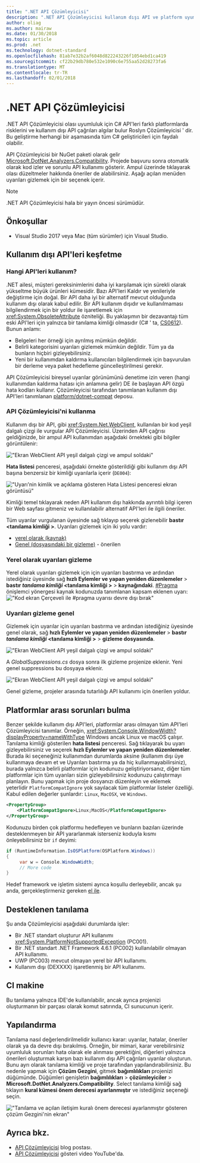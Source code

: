 ```yaml
---
title: ".NET API Çözümleyicisi"
description: ".NET API Çözümleyicisi kullanım dışı API ve platform uyumluluğu sorunları algılamak nasıl yardımcı olabileceğini öğrenin."
author: oliag
ms.author: mairaw
ms.date: 01/30/2018
ms.topic: article
ms.prod: .net
ms.technology: dotnet-standard
ms.openlocfilehash: 81ab7e32b2af6048d822243226f1054ebd1ca419
ms.sourcegitcommit: cf22b29db780e532e1090c6e755aa52d28273fa6
ms.translationtype: MT
ms.contentlocale: tr-TR
ms.lasthandoff: 02/01/2018
---
```

# <a name="net-api-analyzer"></a>.NET API Çözümleyicisi

.NET API Çözümleyicisi olası uyumluluk için C# API'leri farklı platformlarda risklerini ve kullanım dışı API çağrıları algılar bulur Roslyn Çözümleyicisi ' dir. Bu geliştirme herhangi bir aşamasında tüm C# geliştiricileri için faydalı olabilir.

API Çözümleyicisi bir NuGet paketi olarak gelir [Microsoft.DotNet.Analyzers.Compatibility](https://www.nuget.org/packages/Microsoft.DotNet.Analyzers.Compatibility/). Projede başvuru sonra otomatik olarak kod izler ve sorunlu API kullanımı gösterir. Ampul üzerinde tıklayarak olası düzeltmeler hakkında öneriler de alabilirsiniz. Aşağı açılan menüden uyarıları gizlemek için bir seçenek içerir.

> [!NOTE]
> .NET API Çözümleyicisi hala bir yayın öncesi sürümüdür.

## <a name="prerequisites"></a>Önkoşullar

* Visual Studio 2017 veya Mac (tüm sürümler) için Visual Studio.

## <a name="discovering-deprecated-apis"></a>Kullanım dışı API'leri keşfetme

### <a name="what-are-deprecated-apis"></a>Hangi API'leri kullanım?

.NET ailesi, müşteri gereksinimlerini daha iyi karşılamak için sürekli olarak yükseltme büyük ürünleri kümesidir. Bazı API'leri Kaldır ve yenileriyle değiştirme için doğal. Bir API daha iyi bir alternatif mevcut olduğunda kullanım dışı olarak kabul edilir. Bir API kullanım dışıdır ve kullanılmaması bilgilendirmek için bir yoldur ile işaretlemek için <xref:System.ObsoleteAttribute> özniteliği. Bu yaklaşımın bir dezavantajı tüm eski API'leri için yalnızca bir tanılama kimliği olmasıdır (C# ' ta, [CS0612](../../csharp/misc/cs0612.md)). Bunun anlamı:
- Belgeleri her örneği için ayrılmış mümkün değildir.
- Belirli kategorisini uyarıları gizlemek mümkün değildir. Tüm ya da bunların hiçbiri gizleyebilirsiniz.
- Yeni bir kullanımdan kaldırma kullanıcıları bilgilendirmek için başvurulan bir derleme veya paket hedefleme güncelleştirilmesi gerekir.

API Çözümleyicisi bireysel uyarılar görünümünü denetime izin veren (hangi kullanımdan kaldırma hatası için anlamına gelir) DE ile başlayan API özgü hata kodları kullanır. Çözümleyicisi tarafından tanımlanan kullanım dışı API'leri tanımlanan [platform/dotnet-compat](https://github.com/dotnet/platform-compat) deposu.

### <a name="using-the-api-analyzer"></a>API Çözümleyicisi'ni kullanma

Kullanım dışı bir API, gibi <xref:System.Net.WebClient>, kullanılan bir kod yeşil dalgalı çizgi ile vurgular API Çözümleyicisi. Üzerinden API çağrısı geldiğinizde, bir ampul API kullanımdan aşağıdaki örnekteki gibi bilgiler görüntülenir:

!["Ekran WebClient API yeşil dalgalı çizgi ve ampul soldaki"](media/api-analyzer/green-squiggle.jpg)

**Hata listesi** penceresi, aşağıdaki örnekte gösterildiği gibi kullanım dışı API başına benzersiz bir kimliği uyarılarla içerir (`DE004`): 

!["Uyarı'nin kimlik ve açıklama gösteren Hata Listesi penceresi ekran görüntüsü"](media/api-analyzer/warnings.jpg)

Kimliği temel tıklayarak neden API kullanım dışı hakkında ayrıntılı bilgi içeren bir Web sayfası gitmeniz ve kullanılabilir alternatif API'leri ile ilgili öneriler.

Tüm uyarılar vurgulanan üyesinde sağ tıklayıp seçerek gizlenebilir **bastır \<tanılama kimliği >**. Uyarıları gizlemek için iki yolu vardır: 

* [yerel olarak (kaynak)](#suppressing-warnings-locally)
* [Genel (dosyasındaki bir gizleme)](#suppressing-warnings-globally) - önerilen

### <a name="suppressing-warnings-locally"></a>Yerel olarak uyarıları gizleme

Yerel olarak uyarıları gizlemek için için uyarıları bastırma ve ardından istediğiniz üyesinde sağ **hızlı Eylemler ve yapan yeniden düzenlemeler** > **bastır *tanılama kimliği* \<tanılama kimliği >** > **kaynağındaki**. [#Pragma](../../csharp/language-reference/preprocessor-directives/preprocessor-pragma-warning.md) önişlemci yönergesi kaynak kodunuzda tanımlanan kapsam eklenen uyarı: !["Kod ekran Çerçeveli ile #pragma uyarısı devre dışı bırak"](media/api-analyzer/suppress-in-source.jpg)

### <a name="suppressing-warnings-globally"></a>Uyarıları gizleme genel

Gizlemek için uyarılar için uyarıları bastırma ve ardından istediğiniz üyesinde genel olarak, sağ **hızlı Eylemler ve yapan yeniden düzenlemeler** > **bastır *tanılama kimliği* \<tanılama kimliği >** > **gizleme dosyasında**.

!["Ekran WebClient API yeşil dalgalı çizgi ve ampul soldaki"](media/api-analyzer/suppress-in-sup-file.jpg)

A *GlobalSuppressions.cs* dosya sonra ilk gizleme projenize eklenir. Yeni genel suppressions bu dosyaya eklenir.

!["Ekran WebClient API yeşil dalgalı çizgi ve ampul soldaki"](media/api-analyzer/suppression-file.jpg)

Genel gizleme, projeler arasında tutarlılığı API kullanımı için önerilen yoldur.

## <a name="discovering-cross-platform-issues"></a>Platformlar arası sorunları bulma

Benzer şekilde kullanım dışı API'leri, platformlar arası olmayan tüm API'leri Çözümleyicisi tanımlar. Örneğin, <xref:System.Console.WindowWidth?displayProperty=nameWithType> Windows ancak Linux ve macOS çalışır. Tanılama kimliği gösterilen **hata listesi** penceresi. Sağ tıklayarak bu uyarı gizleyebilirsiniz ve seçerek **hızlı Eylemler ve yapan yeniden düzenlemeler**. Burada iki seçeneğiniz kullanımdan durumlarda aksine (kullanım dışı üye kullanmaya devam et ve Uyarıları bastırma ya da hiç kullanmayabilirsiniz), burada yalnızca belirli platformlar için kodunuzu geliştiriyorsanız, diğer tüm platformlar için tüm uyarıları sizin gizleyebilirsiniz kodunuzu çalıştırmayı planlayın. Bunu yapmak için proje dosyanızı düzenleyin ve eklemek yeterlidir `PlatformCompatIgnore` yok sayılacak tüm platformlar listeler özelliği. Kabul edilen değerler şunlardır: `Linux`, `MacOSX`, ve `Windows`.

```xml
<PropertyGroup>
    <PlatformCompatIgnore>Linux;MacOS</PlatformCompatIgnore>
</PropertyGroup>
```

Kodunuzu birden çok platformu hedefleyen ve bunların bazıları üzerinde desteklenmeyen bir API yararlanmak isterseniz koduyla kısmı önleyebilirsiniz bir `if` deyimi:

```csharp
if (RuntimeInformation.IsOSPlatform(OSPlatform.Windows))
{
     var w = Console.WindowWidth;
     // More code
}
```

Hedef framework ve işletim sistemi ayrıca koşullu derleyebilir, ancak şu anda, gerçekleştirmeniz gereken [el ile](../frameworks.md#how-to-specify-target-frameworks).

## <a name="supported-diagnostics"></a>Desteklenen tanılama

Şu anda Çözümleyicisi aşağıdaki durumlarda işler:

* Bir .NET standart oluşturur API kullanımı <xref:System.PlatformNotSupportedException> (PC001).
* Bir .NET standart .NET Framework 4.6.1 (PC002) kullanılabilir olmayan API kullanımı.
* UWP (PC003) mevcut olmayan yerel bir API kullanımı.
* Kullanım dışı (DEXXXX) işaretlenmiş bir API kullanımı.

## <a name="ci-machine"></a>CI makine

Bu tanılama yalnızca IDE'de kullanılabilir, ancak ayrıca projenizi oluşturmanın bir parçası olarak komut satırında, CI sunucunun içerir.

## <a name="configuration"></a>Yapılandırma

Tanılama nasıl değerlendirilmelidir kullanıcı karar: uyarılar, hatalar, öneriler olarak ya da devre dışı bırakılmış. Örneğin, bir mimari, karar verebilirsiniz uyumluluk sorunları hata olarak ele alınması gerektiğini, diğerleri yalnızca önerileri oluşturmak karşın bazı kullanım dışı API çağrıları uyarılar oluşturun. Bunu ayrı olarak tanılama kimliği ve proje tarafından yapılandırabilirsiniz. Bu nedenle yapmak için **Çözüm Gezgini**, gitmek **bağımlılıkları** projenizi düğümünde. Düğümleri genişletin **bağımlılıkları** > **çözümleyiciler** > **Microsoft.DotNet.Analyzers.Compatibility**. Select tanılama kimliği sağ tıklayın **kural kümesi önem derecesi ayarlanmıştır** ve istediğiniz seçeneği seçin.

!["Tanılama ve açılan iletişim kuralı önem derecesi ayarlanmıştır gösteren çözüm Gezgini'nin ekran"](media/api-analyzer/disable-notifications.jpg)

## <a name="see-also"></a>Ayrıca bkz.

* [API Çözümleyicisi](https://blogs.msdn.microsoft.com/dotnet/2017/10/31/introducing-api-analyzer/) blog postası.
* [API Çözümleyicisi](https://youtu.be/eeBEahYXGd0) gösteri video YouTube'da.
